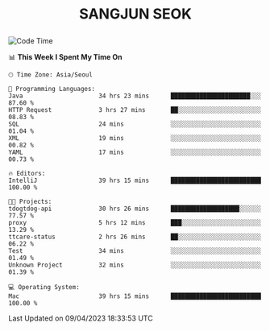 <h1>
 <p align="center">
   SANGJUN SEOK
 </p>
</h1>

<!--START_SECTION:waka-->
![Code Time](http://img.shields.io/badge/Code%20Time-2%2C426%20hrs%2013%20mins-blue)

📊 **This Week I Spent My Time On** 

```text
🕑︎ Time Zone: Asia/Seoul

💬 Programming Languages: 
Java                     34 hrs 23 mins      ██████████████████████░░░   87.60 % 
HTTP Request             3 hrs 27 mins       ██░░░░░░░░░░░░░░░░░░░░░░░   08.83 % 
SQL                      24 mins             ░░░░░░░░░░░░░░░░░░░░░░░░░   01.04 % 
XML                      19 mins             ░░░░░░░░░░░░░░░░░░░░░░░░░   00.82 % 
YAML                     17 mins             ░░░░░░░░░░░░░░░░░░░░░░░░░   00.73 % 

🔥 Editors: 
IntelliJ                 39 hrs 15 mins      █████████████████████████   100.00 % 

🐱‍💻 Projects: 
tdogtdog-api             30 hrs 26 mins      ███████████████████░░░░░░   77.57 % 
proxy                    5 hrs 12 mins       ███░░░░░░░░░░░░░░░░░░░░░░   13.29 % 
ttcare-status            2 hrs 26 mins       ██░░░░░░░░░░░░░░░░░░░░░░░   06.22 % 
Test                     34 mins             ░░░░░░░░░░░░░░░░░░░░░░░░░   01.49 % 
Unknown Project          32 mins             ░░░░░░░░░░░░░░░░░░░░░░░░░   01.39 % 

💻 Operating System: 
Mac                      39 hrs 15 mins      █████████████████████████   100.00 % 
```


 Last Updated on 09/04/2023 18:33:53 UTC
<!--END_SECTION:waka-->
